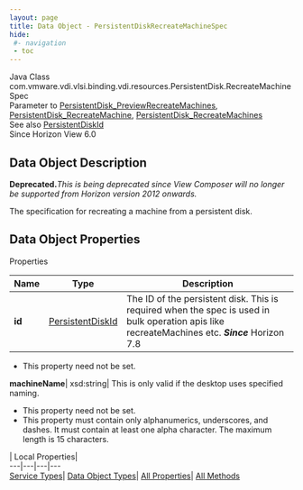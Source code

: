 ```yaml
---
layout: page
title: Data Object - PersistentDiskRecreateMachineSpec
hide:
 #- navigation
 - toc
---
```






Java Class
    com.vmware.vdi.vlsi.binding.vdi.resources.PersistentDisk.RecreateMachineSpec  
Parameter to
     [PersistentDisk_PreviewRecreateMachines](vdi.resources.PersistentDisk.md#previewRecreateMachines), [PersistentDisk_RecreateMachine](vdi.resources.PersistentDisk.md#recreateMachine), [PersistentDisk_RecreateMachines](vdi.resources.PersistentDisk.md#recreateMachines)  
See also
     [PersistentDiskId](vdi.entity.PersistentDiskId.md)  
Since 
    Horizon View 6.0

## Data Object Description 

**Deprecated.**_This is being deprecated since View Composer will no longer be supported from Horizon version 2012 onwards._

The specification for recreating a machine from a persistent disk. 

## Data Object Properties

Properties

Name |  Type |  Description   
---|---|---  
**id**| [PersistentDiskId](vdi.entity.PersistentDiskId.md)|  The ID of the persistent disk. This is required when the spec is used in bulk operation apis like recreateMachines etc.  **_Since_** Horizon 7.8  


 * This property need not be set.

  
**machineName**|  xsd:string|  This is only valid if the desktop uses specified naming.   


 * This property need not be set.
  * This property must contain only alphanumerics, underscores, and dashes. It must contain at least one alpha character. The maximum length is 15 characters. 

  
  
  
 | Local Properties|   
---|---|---|---  
[Service Types](index-mo_types.md)| [Data Object Types](index-do_types.md)| [All Properties](index-properties.md)| [All Methods](index-methods.md)  
  
  

